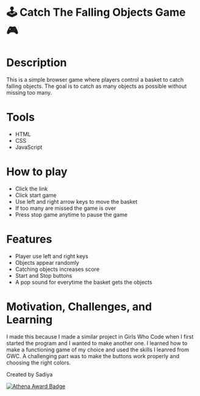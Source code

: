 # 🕹️ Catch The Falling Objects Game 🎮

# Description
This is a simple browser game where players control a basket to catch falling objects. 
The goal is to catch as many objects as possible without missing too many.

# Tools
- HTML
- CSS
- JavaScript

# How to play
- Click the link
- Click start game
- Use left and right arrow keys to move the basket
- If too many are missed the game is over
- Press stop game anytime to pause the game

# Features
- Player use left and right keys
- Objects appear randomly
- Catching objects increases score
- Start and Stop buttons
- A pop sound for everytime the basket gets the objects

# Motivation, Challenges, and Learning
I made this because I made a similar project in Girls Who Code when I first started the program and I wanted to make another one. 
I learned how to make a functioning game of my choice and used the skills I leanred from GWC. 
A challenging part was to make the buttons work properly and choosing the right colors.

Created by Sadiya

[![Athena Award Badge](https://img.shields.io/endpoint?url=https%3A%2F%2Faward.athena.hackclub.com%2Fapi%2Fbadge)](https://award.athena.hackclub.com?utm_source=readme)



